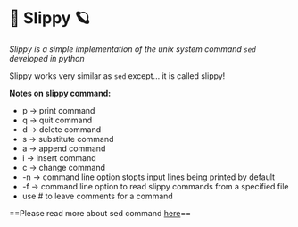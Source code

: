 # 🌈 Slippy 🪐

*Slippy is a simple implementation of the unix system command `sed` developed in python*

Slippy works very similar as `sed` except... it is called slippy!

**Notes on slippy command:**
- p -> print command
- q -> quit command
- d -> delete command
- s -> substitute command
- a -> append command
- i -> insert command
- c -> change command 
- -n -> command line option stopts input lines being printed by default
- -f -> command line option to read slippy commands from a specified file
- use # to leave comments for a command

==Please read more about sed command [here](https://www.gnu.org/software/sed/manual/sed.html)==

